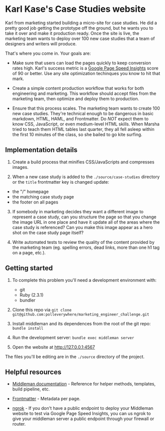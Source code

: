 # Karl Kase's Case Studies website

Karl from marketing started building a micro-site for case studies. He did a pretty good job getting the prototype off the ground, but he wants you to take it over and make it production ready. Once the site is live, the marketing team wants to deploy over 100 new case studies that a team of designers and writers will produce.

That's where you come in. Your goals are:

- Make sure that users can load the pages quickly to keep conversion rates high. Karl's success metric is a [Google Page Speed Insights](https://developers.google.com/speed/pagespeed/insights/) score of 90 or better. Use any site optimization techinques you know to hit that mark.

- Create a simple content production workflow that works for both engineering and marketing. This workflow should accept files from the marketing team, then optimize and deploy them to production.

- Ensure that this process scales. The marketing team wants to create 100 new case studies. They're technical enough to be dangerous in basic markdown, HTML, HAML, and Frontmatter. Do *NOT* expect them to know CSS, JavaScript, or even medium-level HTML skills. When Marsha tried to teach them HTML tables last quarter, they all fell asleep within the first 10 minutes of the class, so she bailed to go kite surfing.

## Implementation details

1. Create a build process that minifies CSS/JavaScripts and compresses images.

2. When a new case study is added to the `./source/case-studies` directory or the `title` frontmatter key is changed update:
  - the "/" homepage
  - the matching case study page
  - the footer on all pages

3. If somebody in marketing decides they want a different image to represent a case study, can you structure the page so that you change the image URL in one place and have it update all of the areas where the case study is referenced? Can you make this image appear as a hero shot on the case study page itself?

4. Write automated tests to review the quality of the content provided by the marketing team (eg. spelling errors, dead links, more than one h1 tag on a page, etc.).

## Getting started

1.
    To complete this problem you'll need a development environment with:

    - git
    - Ruby (2.3.1)
    - bundler

2. Clone this repo via `git clone git@github.com:polleverywhere/marketing_engineer_challenge.git`

3. Install middleman and its dependences from the root of the git repo: `bundle install`

4. Run the development server: `bundle exec middleman server`

5. Open the website at http://127.0.0.1:4567

The files you'll be editing are in the `./source` directory of the project.

## Helpful resources

* [Middleman documentation](https://middlemanapp.com/basics/install/) - Reference for helper methods, templates, build pipeline, etc.

* [Frontmatter](https://middlemanapp.com/basics/frontmatter/) - Metadata per page.

* [ngrok](https://ngrok.com) - If you don't have a public endpoint to deploy your Middleman website to test via Google Page Speed Insights, you can us ngrok to give your middleman server a public endpoint through your firewall or router.
